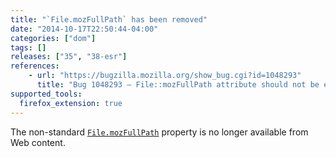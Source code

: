 ```yaml
---
title: "`File.mozFullPath` has been removed"
date: "2014-10-17T22:50:44-04:00"
categories: ["dom"]
tags: []
releases: ["35", "38-esr"]
references:
    - url: "https://bugzilla.mozilla.org/show_bug.cgi?id=1048293"
      title: "Bug 1048293 – File::mozFullPath attribute should not be exposed to content."
supported_tools:
  firefox_extension: true
---
```

The non-standard [`File.mozFullPath`](https://developer.mozilla.org/docs/Web/API/File.mozFullPath) property is no longer available from Web content.
